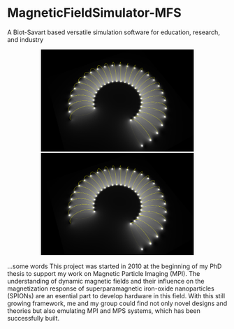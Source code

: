 # MagneticFieldSimulator-MFS

A Biot-Savart based versatile simulation software for education, research, and industry


<p align="center">
  <img src="/../../img/main_img.PNG" width="350" title="screenshot">
  <img src="img/main_img.png" width="350" alt="accessibility text">
</p>


...some words
This project was started in 2010 at the beginning of my PhD thesis to support my work
on Magnetic Particle Imaging (MPI).
The understanding of dynamic magnetic fields and their influence on the magnetization
response of superparamagnetic iron-oxide nanoparticles (SPIONs) are an esential part
to develop hardware in this field.
With this still growing framework, me and my group could find not only novel designs
and theories but also emulating MPI and MPS systems, which has been successfully built.

